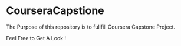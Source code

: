 # CourseraCapstione

The Purpose of this repository is to fullfill Coursera Capstone Project.

Feel Free to Get A Look !
